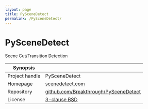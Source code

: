 ```yaml
---
layout: page
title: PySceneDetect
permalink: /PySceneDetect/
---
```


# PySceneDetect

Scene Cut/Transition Detection


| Synopsis         |  |
|------------------|--|
| Project handle   | PySceneDetect |
| Homepage         | [scenedetect.com](https://scenedetect.com) |
| Repository       | [github.com/Breakthrough/PySceneDetect](https://github.com/Breakthrough/PySceneDetect) |
| License          | [3-clause BSD](https://opensource.org/licenses/BSD-3-Clause) |

